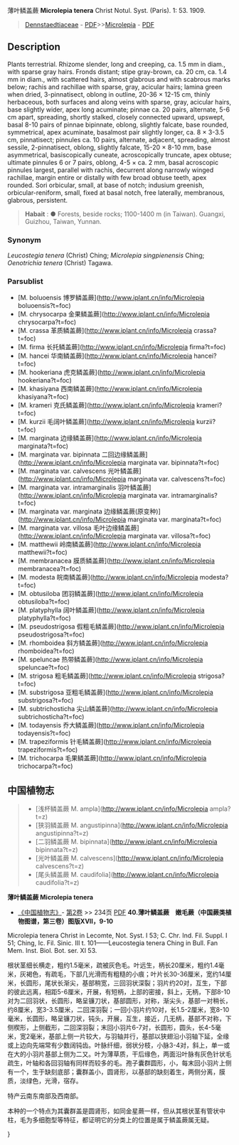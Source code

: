 薄叶鳞盖蕨 **Microlepia tenera** Christ Notul. Syst. (Paris). 1: 53. 1909.

> [Dennstaedtiaceae](http://www.iplant.cn/info/Dennstaedtiaceae?t=foc) - [PDF](http://www.iplant.cn/foc/pdf/Dennstaedtiaceae.pdf)>>[Microlepia](http://www.iplant.cn/info/Microlepia?t=foc) - [PDF](http://www.iplant.cn/foc/pdf/Microlepia.pdf)
## Description

Plants terrestrial. Rhizome slender, long and creeping, ca. 1.5 mm in diam., with sparse gray hairs. Fronds distant; stipe gray-brown, ca. 20 cm, ca. 1.4 mm in diam., with scattered hairs, almost glabrous and with scabrous marks below; rachis and rachillae with sparse, gray, acicular hairs; lamina green when dried, 3-pinnatisect, oblong in outline, 20-36 × 12-15 cm, thinly herbaceous, both surfaces and along veins with sparse, gray, acicular hairs, base slightly wider, apex long acuminate; pinnae ca. 20 pairs, alternate, 5-6 cm apart, spreading, shortly stalked, closely connected upward, upswept, basal 8-10 pairs of pinnae bipinnate, oblong, slightly falcate, base rounded, symmetrical, apex acuminate, basalmost pair slightly longer, ca. 8 × 3-3.5 cm, pinnatisect; pinnules ca. 10 pairs, alternate, adjacent, spreading, almost sessile, 2-pinnatisect, oblong, slightly falcate, 15-20 × 8-10 mm, base asymmetrical, basiscopically cuneate, acroscopically truncate, apex obtuse; ultimate pinnules 6 or 7 pairs, oblong, 4-5 × ca. 2 mm, basal acroscopic pinnules largest, parallel with rachis, decurrent along narrowly winged rachillae, margin entire or distally with few broad obtuse teeth, apex rounded. Sori orbicular, small, at base of notch; indusium greenish, orbicular-reniform, small, fixed at basal notch, free laterally, membranous, glabrous, persistent.

> **Habait** : 
>● Forests, beside rocks; 1100-1400 m (in Taiwan). Guangxi, Guizhou, Taiwan, Yunnan.

### Synonym
*Leucostegia tenera* (Christ) Ching; *Microlepia singpienensis* Ching; *Oenotrichia tenera* (Christ) Tagawa.

### Parsublist

* [M.  boluoensis  博罗鳞盖蕨](http://www.iplant.cn/info/Microlepia boluoensis?t=foc)
* [M.  chrysocarpa  金果鳞盖蕨](http://www.iplant.cn/info/Microlepia chrysocarpa?t=foc)
* [M.  crassa  革质鳞盖蕨](http://www.iplant.cn/info/Microlepia crassa?t=foc)
* [M.  firma  长托鳞盖蕨](http://www.iplant.cn/info/Microlepia firma?t=foc)
* [M.  hancei  华南鳞盖蕨](http://www.iplant.cn/info/Microlepia hancei?t=foc)
* [M.  hookeriana  虎克鳞盖蕨](http://www.iplant.cn/info/Microlepia hookeriana?t=foc)
* [M.  khasiyana  西南鳞盖蕨](http://www.iplant.cn/info/Microlepia khasiyana?t=foc)
* [M.  krameri  克氏鳞盖蕨](http://www.iplant.cn/info/Microlepia krameri?t=foc)
* [M.  kurzii  毛阔叶鳞盖蕨](http://www.iplant.cn/info/Microlepia kurzii?t=foc)
* [M.  marginata  边缘鳞盖蕨](http://www.iplant.cn/info/Microlepia marginata?t=foc)
* [M.  marginata var. bipinnata  二回边缘鳞盖蕨](http://www.iplant.cn/info/Microlepia marginata var. bipinnata?t=foc)
* [M.  marginata var. calvescens  光叶鳞盖蕨](http://www.iplant.cn/info/Microlepia marginata var. calvescens?t=foc)
* [M.  marginata var. intramarginalis  羽叶鳞盖蕨](http://www.iplant.cn/info/Microlepia marginata var. intramarginalis?t=foc)
* [M.  marginata var. marginata  边缘鳞盖蕨(原变种)](http://www.iplant.cn/info/Microlepia marginata var. marginata?t=foc)
* [M.  marginata var. villosa  毛叶边缘鳞盖蕨](http://www.iplant.cn/info/Microlepia marginata var. villosa?t=foc)
* [M.  matthewii  岭南鳞盖蕨](http://www.iplant.cn/info/Microlepia matthewii?t=foc)
* [M.  membranacea  膜质鳞盖蕨](http://www.iplant.cn/info/Microlepia membranacea?t=foc)
* [M.  modesta  皖南鳞盖蕨](http://www.iplant.cn/info/Microlepia modesta?t=foc)
* [M.  obtusiloba  团羽鳞盖蕨](http://www.iplant.cn/info/Microlepia obtusiloba?t=foc)
* [M.  platyphylla  阔叶鳞盖蕨](http://www.iplant.cn/info/Microlepia platyphylla?t=foc)
* [M.  pseudostrigosa  假粗毛鳞盖蕨](http://www.iplant.cn/info/Microlepia pseudostrigosa?t=foc)
* [M.  rhomboidea  斜方鳞盖蕨](http://www.iplant.cn/info/Microlepia rhomboidea?t=foc)
* [M.  speluncae  热带鳞盖蕨](http://www.iplant.cn/info/Microlepia speluncae?t=foc)
* [M.  strigosa  粗毛鳞盖蕨](http://www.iplant.cn/info/Microlepia strigosa?t=foc)
* [M.  substrigosa  亚粗毛鳞盖蕨](http://www.iplant.cn/info/Microlepia substrigosa?t=foc)
* [M.  subtrichosticha  尖山鳞盖蕨](http://www.iplant.cn/info/Microlepia subtrichosticha?t=foc)
* [M.  todayensis  乔大鳞盖蕨](http://www.iplant.cn/info/Microlepia todayensis?t=foc)
* [M.  trapeziformis  针毛鳞盖蕨](http://www.iplant.cn/info/Microlepia trapeziformis?t=foc)
* [M.  trichocarpa  毛果鳞盖蕨](http://www.iplant.cn/info/Microlepia trichocarpa?t=foc)

## 中国植物志

> * [浅杯鳞盖蕨  M.  ampla](http://www.iplant.cn/info/Microlepia ampla?t=z)
> * [狭羽鳞盖蕨  M.  angustipinna](http://www.iplant.cn/info/Microlepia angustipinna?t=z)
> * [二羽鳞盖蕨  M.  bipinnata](http://www.iplant.cn/info/Microlepia bipinnata?t=z)
> * [光叶鳞盖蕨  M.  calvescens](http://www.iplant.cn/info/Microlepia calvescens?t=z)
> * [尾头鳞盖蕨  M.  caudifolia](http://www.iplant.cn/info/Microlepia caudifolia?t=z)

**薄叶鳞盖蕨 Microlepia tenera**

* [《中国植物志》](http://www.iplant.cn/frps)- [第2卷](http://www.iplant.cn/frps/vol/2) >> 234页 [PDF](http://www.iplant.cn/frps/pdf/2/234.PDF)
**40.薄叶鳞盖蕨　嫩毛蕨（中国蕨类植物图谱，第三卷）图版XVII，9-10**

Microlepia tenera Christ in Lecomte, Not. Syst. I 53; C. Chr. Ind. Fil. Suppl. I 51; Ching, Ic. Fil. Sinic. III t. 101——Leucostegia tenera Ching in Bull. Fan Mem. Inst. Biol. Bot. ser. XI 53.

根状茎细长横走，粗约1.5毫米，疏被灰色毛。叶远生，柄长20厘米，粗约1.4毫米，灰褐色，有疏毛，下部几光滑而有粗糙的小痕；叶片长30-36厘米，宽约14厘米，长圆形，尾状长渐尖，基部稍宽，三回羽状深裂；羽片约20对，互生，下部的彼此远离，相距5-6厘米，开展，有短柄，上部的密接，斜上，无柄，下部8-10对为二回羽状，长圆形，略呈镰刀状，基部圆形，对称，渐尖头，基部一对稍长，约8厘米，宽3-3.5厘米，二回深羽裂；一回小羽片约10对，长1.5-2厘米，宽8-10毫米，长圆形，略呈镰刀状，钝头，开展，互生，接近，几无柄，基部不对称，下侧楔形，上侧截形，二回深羽裂；末回小羽片6-7对，长圆形，圆头，长4-5毫米，宽2毫米，基部上侧一片较大，与羽轴并行，基部以狭翅沿小羽轴下延，全缘或上边向先端常有少数阔钝齿。叶脉纤细，弱状分枝，小脉3-4对，斜上，单一或在大的小羽片基部上侧为二又。叶为薄草质，干后缘色，两面沿叶脉有灰色针状毛疏生，叶轴和各回羽轴有同样而较多的毛。孢子囊群圆形，小，每末回小羽片上侧有一个，生于缺刻底部；囊群盖小，圆肾形，以基部的缺刻着生，两侧分离，膜质，淡绿色，光滑，宿存。

特产云南东南部及西南部。

本种的一个特点为其囊群盖是圆肾形，如同金星蕨一样，但从其根状茎有管状中柱，毛为多细胞型等特征，都证明它的分类上的位置是属于鳞盖蕨属无疑。

}